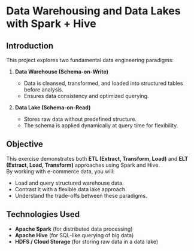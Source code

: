 # Data Warehousing and Data Lakes with Spark + Hive

## Introduction
This project explores two fundamental data engineering paradigms:  

1. **Data Warehouse (Schema-on-Write)**
   - Data is cleansed, transformed, and loaded into structured tables before analysis.  
   - Ensures data consistency and optimized querying.  

2. **Data Lake (Schema-on-Read)**
   - Stores raw data without predefined structure.  
   - The schema is applied dynamically at query time for flexibility.  

## Objective
This exercise demonstrates both **ETL (Extract, Transform, Load)** and **ELT (Extract, Load, Transform)** approaches using Spark and Hive.  
By working with e-commerce data, you will:  
- Load and query structured warehouse data.  
- Contrast it with a flexible data lake approach.  
- Understand the trade-offs between these paradigms.  

## Technologies Used
- **Apache Spark** (for distributed data processing)  
- **Apache Hive** (for SQL-like querying of big data)  
- **HDFS / Cloud Storage** (for storing raw data in a data lake)  



